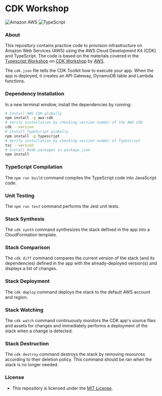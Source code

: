 # CDK Workshop

![Amazon AWS](https://img.shields.io/badge/Amazon_AWS-FF9900?style=for-the-badge&logo=amazonaws&logoColor=white)
![TypeScript](https://img.shields.io/badge/TypeScript-007ACC?style=for-the-badge&logo=typescript&logoColor=white)

### About
This repository contains practice code to provision infrastructure on Amazon Web Services (AWS) using the AWS Cloud Development Kit (CDK) and TypeScript. The code is based on the materials covered in the [Typescript Workshop](https://cdkworkshop.com/20-typescript.html) on [CDK Workshop](https://cdkworkshop.com/) by [AWS](https://github.com/aws-samples).

The `cdk.json` file tells the CDK Toolkit how to execute your app. When the app is deployed, it creates an API Gateway, DynamoDB table and Lambda functions.

### Dependency Installation
In a new terminal window, install the dependencies by running:

```bash
# Install AWS CDK globally
npm install -g aws-cdk
# Verify installation by checking version number of the AWS CDK 
cdk --version
# Install TypeScript globally
npm install -g typescript
# Verify installation by checking version number of TypeScript
tsc --version
# Install Node packages in package.json
npm install
```

### TypeScript Compilation
The `npm run build` command compiles the TypeScript code into JavaScript code.

### Unit Testing
The `npm run test` command performs the Jest unit tests.

### Stack Synthesis
The `cdk synth` command synthesizes the stack defined in the app into a CloudFormation template.

### Stack Comparison
The `cdk diff` command compares the current version of the stack (and its dependencies) defined in the app with the already-deployed version(s) and displays a list of changes.

### Stack Deployment
The `cdk deploy` command deploys the stack to the default AWS account and region.

### Stack Watching
The `cdk watch` command continuously monitors the CDK app's source files and assets for changes and immediately performs a deployment of the stack when a change is detected.
  
### Stack Destruction
The `cdk destroy` command destroys the stack by removing resources according to their deletion policy. This command should be ran when the stack is no longer needed.

### License
* This repository is licensed under the [MIT License](https://github.com/elailai94/cdk-workshop/blob/main/LICENSE.md).
